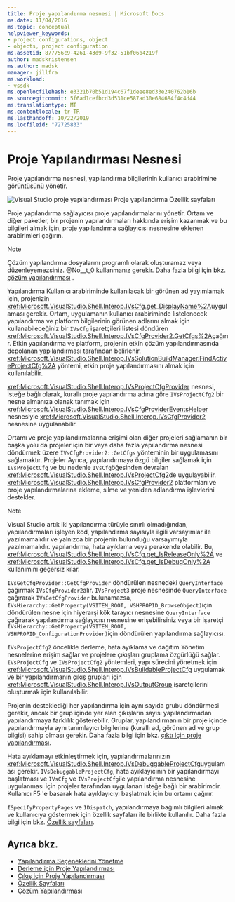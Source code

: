 ```yaml
---
title: Proje yapılandırma nesnesi | Microsoft Docs
ms.date: 11/04/2016
ms.topic: conceptual
helpviewer_keywords:
- project configurations, object
- objects, project configuration
ms.assetid: 877756c9-4261-43d9-9f32-51bf06b4219f
author: madskristensen
ms.author: madsk
manager: jillfra
ms.workload:
- vssdk
ms.openlocfilehash: e3321b70b51d194c67f1deee8ed33e240762b16b
ms.sourcegitcommit: 5f6ad1cefbcd3d531ce587ad30e684684f4c4d44
ms.translationtype: MT
ms.contentlocale: tr-TR
ms.lasthandoff: 10/22/2019
ms.locfileid: "72725833"
---
```

# <a name="project-configuration-object"></a>Proje Yapılandırması Nesnesi
Proje yapılandırma nesnesi, yapılandırma bilgilerinin kullanıcı arabirimine görüntüsünü yönetir.

 ![Visual Studio proje yapılandırması](../../extensibility/internals/media/vsprojectcfg.gif "vsProjectCfg") Proje yapılandırma Özellik sayfaları

 Proje yapılandırma sağlayıcısı proje yapılandırmalarını yönetir. Ortam ve diğer paketler, bir projenin yapılandırmaları hakkında erişim kazanmak ve bu bilgileri almak için, proje yapılandırma sağlayıcısı nesnesine eklenen arabirimleri çağırın.

> [!NOTE]
> Çözüm yapılandırma dosyalarını programlı olarak oluşturamaz veya düzenleyemezsiniz. @No__t_0 kullanmanız gerekir. Daha fazla bilgi için bkz. [çözüm yapılandırması](../../extensibility/internals/solution-configuration.md) .

 Yapılandırma Kullanıcı arabiriminde kullanılacak bir görünen ad yayımlamak için, projenizin <xref:Microsoft.VisualStudio.Shell.Interop.IVsCfg.get_DisplayName%2A>uygulaması gerekir. Ortam, uygulamanın kullanıcı arabiriminde listelenecek yapılandırma ve platform bilgilerinin görünen adlarını almak için kullanabileceğiniz bir `IVsCfg` işaretçileri listesi döndüren <xref:Microsoft.VisualStudio.Shell.Interop.IVsCfgProvider2.GetCfgs%2A>çağırır. Etkin yapılandırma ve platform, projenin etkin çözüm yapılandırmasında depolanan yapılandırması tarafından belirlenir. <xref:Microsoft.VisualStudio.Shell.Interop.IVsSolutionBuildManager.FindActiveProjectCfg%2A> yöntemi, etkin proje yapılandırmasını almak için kullanılabilir.

 <xref:Microsoft.VisualStudio.Shell.Interop.IVsProjectCfgProvider> nesnesi, isteğe bağlı olarak, kurallı proje yapılandırma adına göre `IVsProjectCfg2` bir nesne almanıza olanak tanımak için <xref:Microsoft.VisualStudio.Shell.Interop.IVsCfgProviderEventsHelper> nesnesiyle <xref:Microsoft.VisualStudio.Shell.Interop.IVsCfgProvider2> nesnesine uygulanabilir.

 Ortamı ve proje yapılandırmalarına erişimi olan diğer projeleri sağlamanın bir başka yolu da projeler için bir veya daha fazla yapılandırma nesnesi döndürmek üzere `IVsCfgProvider2::GetCfgs` yönteminin bir uygulamasını sağlamaktır. Projeler Ayrıca, yapılandırmaya özgü bilgiler sağlamak için `IVsProjectCfg` ve bu nedenle `IVsCfg`öğesinden devralan <xref:Microsoft.VisualStudio.Shell.Interop.IVsProjectCfg2>de uygulayabilir. <xref:Microsoft.VisualStudio.Shell.Interop.IVsCfgProvider2> platformları ve proje yapılandırmalarına ekleme, silme ve yeniden adlandırma işlevlerini destekler.

> [!NOTE]
> Visual Studio artık iki yapılandırma türüyle sınırlı olmadığından, yapılandırmaları işleyen kod, yapılandırma sayısıyla ilgili varsayımlar ile yazılmamalıdır ve yalnızca bir projenin bulunduğu varsayımıyla yazılmamalıdır. yapılandırma, hata ayıklama veya perakende olabilir. Bu, <xref:Microsoft.VisualStudio.Shell.Interop.IVsCfg.get_IsReleaseOnly%2A> ve <xref:Microsoft.VisualStudio.Shell.Interop.IVsCfg.get_IsDebugOnly%2A> kullanımını geçersiz kılar.

 `IVsGetCfgProvider::GetCfgProvider` döndürülen nesnedeki `QueryInterface` çağırmak `IVsCfgProvider2`alır. `IVsProject3` proje nesnesinde `QueryInterface` çağırarak `IVsGetCfgProvider` bulunamazsa, `IVsHierarchy::GetProperty(VSITEM_ROOT, VSHPROPID_BrowseObject)`için döndürülen nesne için hiyerarşi kök tarayıcı nesnesine `QueryInterface` çağırarak yapılandırma sağlayıcısı nesnesine erişebilirsiniz veya bir işaretçi `IVsHierarchy::GetProperty(VSITEM_ROOT, VSHPROPID_ConfigurationProvider)`için döndürülen yapılandırma sağlayıcısı.

 `IVsProjectCfg2` öncelikle derleme, hata ayıklama ve dağıtım Yönetim nesnelerine erişim sağlar ve projelere çıkışları gruplama özgürlüğü sağlar. `IVsProjectCfg` ve `IVsProjectCfg2` yöntemleri, yapı sürecini yönetmek için <xref:Microsoft.VisualStudio.Shell.Interop.IVsBuildableProjectCfg> uygulamak ve bir yapılandırmanın çıkış grupları için <xref:Microsoft.VisualStudio.Shell.Interop.IVsOutputGroup> işaretçilerini oluşturmak için kullanılabilir.

 Projenin desteklediği her yapılandırma için aynı sayıda grubu döndürmesi gerekir, ancak bir grup içinde yer alan çıkışların sayısı yapılandırmadan yapılandırmaya farklılık gösterebilir. Gruplar, yapılandırmanın bir proje içinde yapılandırmayla aynı tanımlayıcı bilgilerine (kurallı ad, görünen ad ve grup bilgisi) sahip olması gerekir. Daha fazla bilgi için bkz. [çıktı Için proje yapılandırması](../../extensibility/internals/project-configuration-for-output.md).

 Hata ayıklamayı etkinleştirmek için, yapılandırmalarınızın <xref:Microsoft.VisualStudio.Shell.Interop.IVsDebuggableProjectCfg>uygulaması gerekir. `IVsDebuggableProjectCfg`, hata ayıklayıcının bir yapılandırmayı başlatması ve `IVsCfg` ve `IVsProjectCfg`ile yapılandırma nesnesine uygulanması için projeler tarafından uygulanan isteğe bağlı bir arabirimdir. Kullanıcı F5 'e basarak hata ayıklayıcıyı başlatmak için bu ortamı çağırır.

 `ISpecifyPropertyPages` ve `IDispatch`, yapılandırmaya bağımlı bilgileri almak ve kullanıcıya göstermek için özellik sayfaları ile birlikte kullanılır. Daha fazla bilgi için bkz. [Özellik sayfaları](../../extensibility/internals/property-pages.md).

## <a name="see-also"></a>Ayrıca bkz.
- [Yapılandırma Seçeneklerini Yönetme](../../extensibility/internals/managing-configuration-options.md)
- [Derleme için Proje Yapılandırması](../../extensibility/internals/project-configuration-for-building.md)
- [Çıkış için Proje Yapılandırması](../../extensibility/internals/project-configuration-for-output.md)
- [Özellik Sayfaları](../../extensibility/internals/property-pages.md)
- [Çözüm Yapılandırması](../../extensibility/internals/solution-configuration.md)